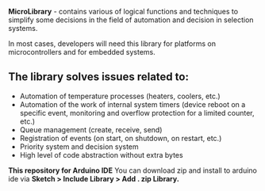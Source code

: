 **MicroLibrary** - contains various of logical functions and techniques to simplify some decisions in the field of automation and decision in selection systems.

In most cases, developers will need this library for platforms on microcontrollers and for embedded systems.

## The library solves issues related to:
- Automation of temperature processes (heaters, coolers, etc.)
- Automation of the work of internal system timers (device reboot on a specific event, monitoring and overflow protection for a limited counter, etc.)
- Queue management (create, receive, send)
- Registration of events (on start, on shutdown, on restart, etc.)
- Priority system and decision system
- High level of code abstraction without extra bytes

**This repository for Arduino IDE**
You can download zip and install to arduino ide via **Sketch > Include Library > Add . zip Library.**